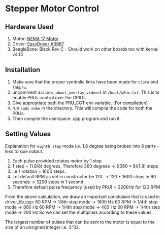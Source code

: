 # Stepper Motor Control

## Hardware Used

1. Motor: [NEMA 17 Motor]()
2. Driver: [EasyDriver A3967](https://robu.in/product/a3967-stepper-motor-driver-arduino/?gclid=CjwKCAjwgqbpBRAREiwAF046JYSdPNtmWnLB-B5GdAOZVuz6yiG3S-pwGJytae9ZFsmyN62aE_GSYxoCx_8QAvD_BwE)
3. BeagleBone: Black Rev C - Should work on other boards too with kernel v4.14


## Installation
1. Make sure that the proper symbolic links have been made for `clpru` and `lnkpru`. 
2. uncomment `disable_uboot_overlay_video=1` in `/boot/uEnv.txt`: This is to enable PRUs control over the GPIOs.
3. Give appropriate path the PRU_CGT env variable. (For compilation)
4. run `sudo make` in the directory. This will compile the code for both the PRUs.
5. Then compile the userspace .cpp program and run it.

## Setting Values

Explanation for `eighth step` mode i.e. 1.8 degree being broken into 8 parts - less torque output.
1. Each pulse provided rotates motor by 1 step.
2. 1 step = (1.8/8) degrees. Therefore 360 degrees -> ((360 * 8)/1.8) steps
3. i.e 1 rotation = 1600 steps.
4. Let default RPM as set in constructor be 120. -> 120 * 1600 steps in 60 seconds -> 3200 steps in 1 second.
5. Therefore default pulse frequency (used by PRU) = 3200Hz for 120 RPM

From the above calculation, we draw an important conclusion that is used in driver_lib.cpp:
60 RPM -> 1/8th step mode -> 1600 Hz
60 RPM -> 1/4th step mode ->  800 Hz 
60 RPM -> 1/4th step mode ->  400 Hz 
60 RPM -> 1/4th step mode ->  200 Hz 
So we can set the multipliers according to these values.

The largest number of pulses that can be sent to the motor is equal to the size of an unsigned integer i.e. 2^32.
